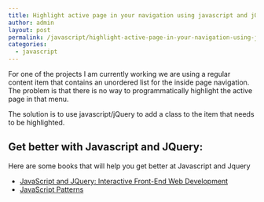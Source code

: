 ```yaml
---
title: Highlight active page in your navigation using javascript and jQuery
author: admin
layout: post
permalink: /javascript/highlight-active-page-in-your-navigation-using-javascript-and-jquery/
categories:
  - javascript
---
```

For one of the projects I am currently working we are using a regular content item that contains an unordered list for the inside page navigation. The problem is that there is no way to programmatically highlight the active page in that menu.

The solution is to use javascript/jQuery to add a class to the item that needs to be highlighted. 


<script src="https://gist.github.com/razvanh/5783568.js"></script>

## Get better with Javascript and JQuery:

Here are some books that will help you get better at Javascript and Jquery

* [JavaScript and JQuery: Interactive Front-End Web Development](http://www.amazon.com/dp/1118531647/?tag=greatdesignbo-20) 
* [JavaScript Patterns](http://www.amazon.com/dp/0596806752/?tag=greatdesignbo-20)

